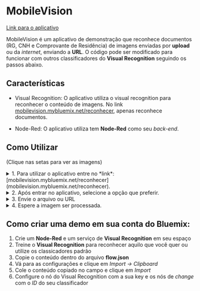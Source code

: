 # MobileVision

[Link para o aplicativo](mobilevision.mybluemix.net/reconhecer)

MobileVision é um aplicativo de demonstração que reconhece documentos (RG, CNH e Comprovante de Residência) de imagens enviadas por **upload** ou da *internet*, enviando a **URL**. O código pode ser modificado para funcionar com outros classificadores do **Visual Recognition** seguindo os passos abaixo.

## Características
* Visual Recognition: O aplicativo utiliza o visual recognition para reconhecer o conteúdo de imagens. No link [mobilevision.mybluemix.net/reconhecer](mobilevision.mybluemix.net/reconhecer), apenas  reconhece documentos.

* Node-Red: O aplicativo utiliza tem **Node-Red** como seu *back-end*.

## Como Utilizar
(Clique nas setas para ver as imagens)

<details>
   <summary>1. Para utilizar o aplicativo entre no *link*: [mobilevision.mybluemix.net/reconhecer](mobilevision.mybluemix.net/reconhecer).</b></summary>
   <div align="center">
<img src="https://user-images.githubusercontent.com/25907136/29436447-efecf06c-8381-11e7-92eb-2c915006cd6f.jpg" alt="Página inicial">
<p>Imagem 1: Página incial</p></div>
</details>

<details>
   <summary>2. Após entrar no aplicativo, selecione a opção que preferir.</summary>
   <div align="center">
<img src="https://user-images.githubusercontent.com/25907136/29436448-f1e9086a-8381-11e7-88df-6f851a59c95c.jpg" alt="Opções disponíveis">
<p>Imagem 2: Opções disponíveis</p></div>
</details>

<details>
   <summary>3. Envie o arquivo ou URL</summary>
   <div align="center">
<img src="https://user-images.githubusercontent.com/25907136/29436856-13b55262-8384-11e7-9ff3-c01a6fcef414.jpg" alt="Enviando um arquivo" width="50%"><img src="https://user-images.githubusercontent.com/25907136/29436859-19a610b2-8384-11e7-94fe-9dca79027c17.jpg" alt="Enviando uma URL" width="50%">
<p>Imagem 3: Enviando um arquivo (esquerda) e uma URL (direita)</p></div>
</details>

<details>
   <summary>4. Espere a imagem ser processada.</summary>
   <div align="center">
<img src="https://user-images.githubusercontent.com/25907136/29436449-f4411fda-8381-11e7-99ae-e0974e966812.jpg" alt="Resultado">
<p>Imagem 4: Resultado</p></div>
</details>


## Como criar uma demo em sua conta do Bluemix:

1. Crie um **Node-Red** e um serviço de **Visual Recognition** em seu espaço
2. Treine o **Visual Recognition** para reconhecer aquilo que você quer ou utilize os classicadores padrão
3. Copie o conteúdo dentro do arquivo **flow.json**
4. Vá para as configurações e clique em *Import -> Clipboard*
5. Cole o conteúdo copiado no campo e clique em *Import*
6. Configure o nó do Visual Recognition com a sua key e os nós de *change* com o *ID* do seu classificador
